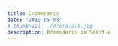 ```yaml
---
title: Dromedaris
date: "2019-05-08"
# thumbnail: ./droTalBlk.jpg
description: Dromedaris in Seattle
---
```

